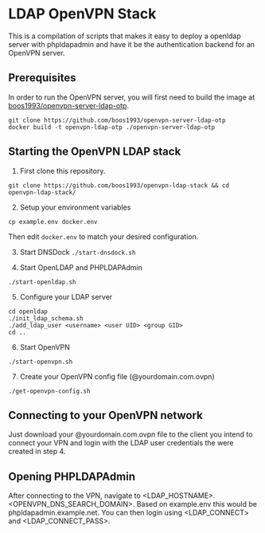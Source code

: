 # LDAP OpenVPN Stack
This is a compilation of scripts that makes it easy to deploy a openldap server with phpldapadmin and have it be the authentication backend for an OpenVPN server.

## Prerequisites
In order to run the OpenVPN server, you will first need to build the image at [boos1993/openvpn-server-ldap-otp](https://github.com/boos1993/openvpn-server-ldap-otp).

```
git clone https://github.com/boos1993/openvpn-server-ldap-otp
docker build -t openvpn-ldap-otp ./openvpn-server-ldap-otp
```
## Starting the OpenVPN LDAP stack
1) First clone this repository.
```
git clone https://github.com/boos1993/openvpn-ldap-stack && cd openvpn-ldap-stack/ 
```
2) Setup your environment variables
```
cp example.env docker.env
```
Then edit `docker.env` to match your desired configuration.

3) Start DNSDock
``
./start-dnsdock.sh
``

4) Start OpenLDAP and PHPLDAPAdmin
```
./start-openldap.sh
```

5) Configure your LDAP server
```
cd openldap
./init_ldap_schema.sh
./add_ldap_user <username> <user UID> <group GID>
cd ..
```

6) Start OpenVPN
```
./start-openvpn.sh
```

7) Create your OpenVPN config file (@yourdomain.com.ovpn)
```
./get-openvpn-config.sh
```

## Connecting to your OpenVPN network
Just download your @yourdomain.com.ovpn file to the client you intend to connect your VPN and login with the LDAP user credentials the were created in step 4. 

## Opening PHPLDAPAdmin
After connecting to the VPN, navigate to <LDAP_HOSTNAME>.<OPENVPN_DNS_SEARCH_DOMAIN>. Based on example.env this would be phpldapadmin.example.net. You can then login using <LDAP_CONNECT> and <LDAP_CONNECT_PASS>.
